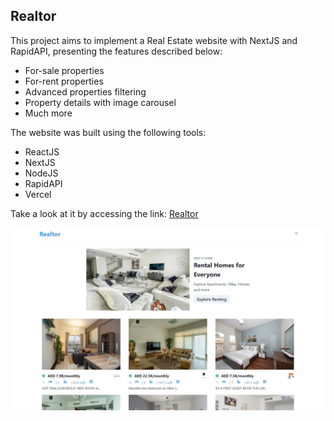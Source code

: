 ## Realtor

This project aims to implement a Real Estate website with NextJS and RapidAPI, presenting the features described below:

- For-sale properties
- For-rent properties
- Advanced properties filtering
- Property details with image carousel
- Much more

The website was built using the following tools:

- ReactJS
- NextJS
- NodeJS
- RapidAPI
- Vercel

Take a look at it by accessing the link: [Realtor](https://realtor-nathancortinaz.vercel.app/)

![home_page](/assets/images/home_page.jpg)
